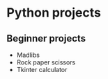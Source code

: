 # Python projects #

## Beginner projects ##
  * Madlibs
  * Rock paper scissors
  * Tkinter calculator
